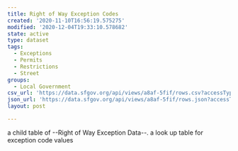 ```yaml
---
title: Right of Way Exception Codes
created: '2020-11-10T16:56:19.575275'
modified: '2020-12-04T19:33:10.578682'
state: active
type: dataset
tags:
  - Exceptions
  - Permits
  - Restrictions
  - Street
groups:
  - Local Government
csv_url: 'https://data.sfgov.org/api/views/a8af-5fif/rows.csv?accessType=DOWNLOAD'
json_url: 'https://data.sfgov.org/api/views/a8af-5fif/rows.json?accessType=DOWNLOAD'
layout: post

---
```

a child table of --Right of Way Exception Data--.  a look up table for exception code values
